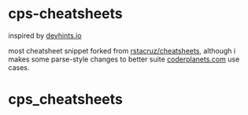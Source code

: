 # cps-cheatsheets

inspired by [devhints.io](https://devhints.io/)

most cheatsheet snippet forked from [rstacruz/cheatsheets](https://github.com/rstacruz/cheatsheets), although i makes some parse-style changes to better suite  [coderplanets.com](https://www.coderplanets.com) use cases.
# cps_cheatsheets
